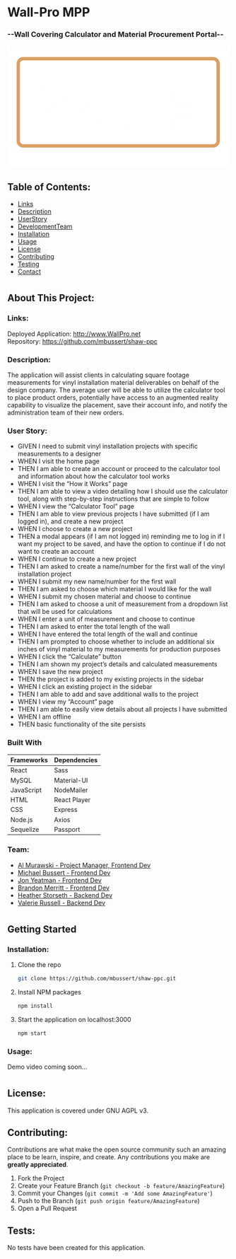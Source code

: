 # Wall-Pro MPP
### --Wall Covering Calculator and Material Procurement Portal--
![shaw-ppc](./client/src/assets/img/wall-pro-logo.png)

## Table of Contents:

- [Links](#links)
- [Description](#description)
- [UserStory](#userstory)
- [DevelopmentTeam](#team)
- [Installation](#installation)
- [Usage](#usage)
- [License](#license)
- [Contributing](#contributing)
- [Testing](#tests)
- [Contact](#contact)

#

## About This Project:

### Links:

Deployed Application: http://www.WallPro.net  
Repository: https://github.com/mbussert/shaw-ppc

### Description:

The application will assist clients in calculating square footage measurements for vinyl installation material deliverables on behalf of the design company. The average user will be able to utilize the calculator tool to place product orders, potentially have access to an augmented reality capability to visualize the placement, save their account info, and notify the administration team of their new orders.

### User Story:

* GIVEN I need to submit vinyl installation projects with specific measurements to a designer
* WHEN I visit the home page
* THEN I am able to create an account or proceed to the calculator tool and information about how the calculator tool works
* WHEN I visit the “How it Works” page
* THEN I am able to view a video detailing how I should use the calculator tool, along with step-by-step instructions that are simple to follow
* WHEN I view the “Calculator Tool” page
* THEN I am able to view previous projects I have submitted (if I am logged in), and create a new project
* WHEN I choose to create a new project
* THEN a modal appears (if I am not logged in) reminding me to log in if I want my project to be saved, and have the option to continue if I do not want to create an account
* WHEN I continue to create a new project
* THEN I am asked to create a name/number for the first wall of the vinyl installation project
* WHEN I submit my new name/number for the first wall
* THEN I am asked to choose which material I would like for the wall
* WHEN I submit my chosen material and choose to continue
* THEN I am asked to choose a unit of measurement from a dropdown list that will be used for calculations
* WHEN I enter a unit of measurement and choose to continue
* THEN I am asked to enter the total length of the wall
* WHEN I have entered the total length of the wall and continue
* THEN I am prompted to choose whether to include an additional six inches of vinyl material to my measurements for production purposes
* WHEN I click the “Calculate” button
* THEN I am shown my project’s details and calculated measurements
* WHEN I save the new project
* THEN the project is added to my existing projects in the sidebar
* WHEN I click an existing project in the sidebar
* THEN I am able to add and save additional walls to the project
* WHEN I view my “Account” page
* THEN I am able to easily view details about all projects I have submitted
* WHEN I am offline
* THEN basic functionality of the site persists

### Built With

Frameworks | Dependencies
----------- | ------------
React      | Sass
MySQL      | Material-UI
JavaScript | NodeMailer
HTML      | React Player
CSS  | Express
Node.js  | Axios
Sequelize | Passport




### Team:

- [Al Murawski - Project Manager, Frontend Dev](https://github.com/almurawski15)
- [Michael Bussert - Frontend Dev](https://github.com/mbussert)
- [Jon Yeatman - Frontend Dev](https://github.com/Yeatman51)
- [Brandon Merritt - Frontend Dev](https://github.com/CrispyCoder817)
- [Heather Storseth - Backend Dev](https://github.com/hstor3)
- [Valerie Russell - Backend Dev](https://github.com/vruss14)

#

## Getting Started

### Installation:

1. Clone the repo
   ```sh
   git clone https://github.com/mbussert/shaw-ppc.git
   ```
2. Install NPM packages
   ```sh
   npm install
   ```
3. Start the application on localhost:3000
   ```sh
   npm start
   ```

### Usage:

Demo video coming soon...

#


## License:

This application is covered under GNU AGPL v3.

## Contributing:

Contributions are what make the open source community such an amazing place to be learn, inspire, and create. Any contributions you make are **greatly appreciated**.

1. Fork the Project
2. Create your Feature Branch (`git checkout -b feature/AmazingFeature`)
3. Commit your Changes (`git commit -m 'Add some AmazingFeature'`)
4. Push to the Branch (`git push origin feature/AmazingFeature`)
5. Open a Pull Request

## Tests:

No tests have been created for this application.
